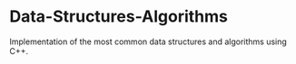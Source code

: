 # Data-Structures-Algorithms

Implementation of the most common data structures and algorithms using C++. 
